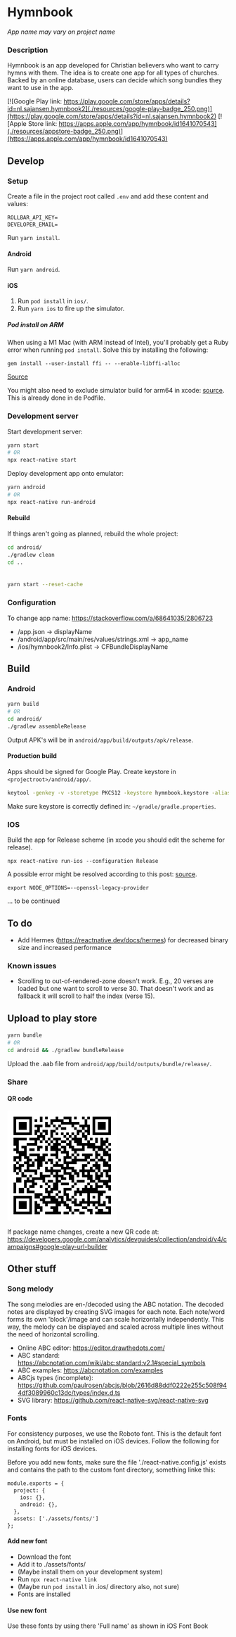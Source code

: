 # Hymnbook

_App name may vary on project name_

### Description

Hymnbook is an app developed for Christian believers who want to carry hymns with them. The idea is to create one app for all types of churches. Backed by an online database, users can decide which song bundles they want to use in the app.

[![Google Play link: https://play.google.com/store/apps/details?id=nl.sajansen.hymnbook2](./resources/google-play-badge_250.png)](https://play.google.com/store/apps/details?id=nl.sajansen.hymnbook2)
[![Apple Store link: https://apps.apple.com/app/hymnbook/id1641070543](./resources/appstore-badge_250.png)](https://apps.apple.com/app/hymnbook/id1641070543)

## Develop

### Setup

Create a file in the project root called `.env` and add these content and values:
```
ROLLBAR_API_KEY=
DEVELOPER_EMAIL=
```

Run `yarn install`.

#### Android

Run `yarn android`.

#### iOS

1. Run `pod install` in `ios/`.
1. Run `yarn ios` to fire up the simulator.

##### Pod install on ARM

When using a M1 Mac (with ARM instead of Intel), you'll probably get a Ruby error when running `pod install`. Solve this by installing the following:
```
gem install --user-install ffi -- --enable-libffi-alloc
```
[Source](https://stackoverflow.com/questions/68553842/error-installing-a-pod-bus-error-at-0x00000001045b8000?answertab=scoredesc#tab-top)

You might also need to exclude simulator build for arm64 in xcode: [source](https://stackoverflow.com/questions/63607158/xcode-building-for-ios-simulator-but-linking-in-an-object-file-built-for-ios-f?answertab=scoredesc#tab-top). This is already done in de Podfile.


### Development server

Start development server:

```bash
yarn start
# OR
npx react-native start
```

Deploy development app onto emulator:

```bash
yarn android
# OR
npx react-native run-android
```

#### Rebuild

If things aren't going as planned, rebuild the whole project:

```bash
cd android/
./gradlew clean
cd ..


yarn start --reset-cache 
```

### Configuration

To change app name: https://stackoverflow.com/a/68641035/2806723
- /app.json -> displayName
- /android/app/src/main/res/values/strings.xml -> app_name
- /ios/hymnbook2/Info.plist -> CFBundleDisplayName


## Build

### Android 

```bash
yarn build
# OR
cd android/
./gradlew assembleRelease 
```

Output APK's will be in `android/app/build/outputs/apk/release`.

#### Production build

Apps should be signed for Google Play. 
Create keystore in `<projectroot>/android/app/`.
```bash
keytool -genkey -v -storetype PKCS12 -keystore hymnbook.keystore -alias hymnbook -keyalg RSA -keysize 2048 -validity 10000
```

Make sure keystore is correctly defined in:
`~/gradle/gradle.properties`.

### IOS

Build the app for Release scheme (in xcode you should edit the scheme for release).
```
npx react-native run-ios --configuration Release
```

A possible error might be resolved according to this post: [source](https://stackoverflow.com/questions/69692842/error-message-error0308010cdigital-envelope-routinesunsupported). 
```
export NODE_OPTIONS=--openssl-legacy-provider
```

... to be continued

## To do

- Add Hermes (https://reactnative.dev/docs/hermes) for decreased binary size and increased performance

### Known issues

- Scrolling to out-of-rendered-zone doesn't work. E.g., 20 verses are loaded but one want to scroll to verse 30. That doesn't work and as fallback it will scroll to half the index (verse 15).

## Upload to play store

```bash
yarn bundle
# OR
cd android && ./gradlew bundleRelease
```

Upload the .aab file from `android/app/build/outputs/bundle/release/`.


### Share

#### QR code

![Generated QR code image](./resources/qrcode.png)

If package name changes, create a new QR code at: https://developers.google.com/analytics/devguides/collection/android/v4/campaigns#google-play-url-builder

## Other stuff

### Song melody

The song melodies are en-/decoded using the ABC notation. The decoded notes are displayed by creating SVG images for each note. Each note/word forms its own 'block'/image and can scale horizontally independently. This way, the melody can be displayed and scaled across multiple lines without the need of horizontal scrolling. 

- Online ABC editor: https://editor.drawthedots.com/
- ABC standard: https://abcnotation.com/wiki/abc:standard:v2.1#special_symbols
- ABC examples: https://abcnotation.com/examples
- ABCjs types (incomplete): https://github.com/paulrosen/abcjs/blob/2616d88ddf0222e255c508f944df3089960c13dc/types/index.d.ts
- SVG library: https://github.com/react-native-svg/react-native-svg

### Fonts

For consistency purposes, we use the Roboto font. This is the default font on Android, but must be installed on iOS devices. Follow the following for installing fonts for iOS devices.

Before you add new fonts, make sure the file './react-native.config.js' exists and contains the path to the custom font directory, something linke this:
```
module.exports = {
  project: {
    ios: {},
    android: {},
  },
  assets: ['./assets/fonts/']
};
```

#### Add new font

- Download the font
- Add it to ./assets/fonts/
- (Maybe install them on your development system)
- Run `npx react-native link`
- (Maybe run `pod install` in .ios/ directory also, not sure)
- Fonts are installed

#### Use new font

Use these fonts by using there 'Full name' as shown in iOS Font Book
